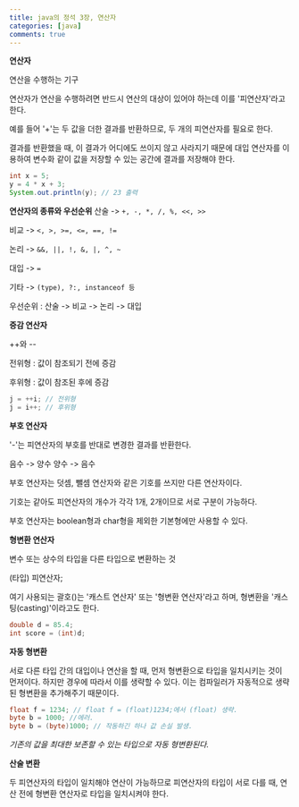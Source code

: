```yaml
---
title: java의 정석 3장, 연산자
categories: [java]
comments: true
---
```


**연산자**

연산을 수행하는 기구

연산자가 연산을 수행하려면 반드시 연산의 대상이 있어야 하는데 이를 '피연산자'라고 한다.

예를 들어 '+'는 두 값을 더한 결과를 반환하므로,
두 개의 피연산자를 필요로 한다.

결과를 반환했을 때, 이 결과가 어디에도 쓰이지 않고 사라지기 때문에
대입 연산자를 이용하여 변수화 같이 값을 저장할 수 있는 공간에 결과를 저장해야 한다.

```java
int x = 5;
y = 4 * x + 3;
System.out.println(y); // 23 출력
```






**연산자의 종류와 우선순위**
 산술 ->   `+, -, *, /, %, <<, >>`

 비교 ->   `<, >, >=, <=, ==, !=`

 논리 ->   `&&, ||, !, &, |, ^, ~`

 대입 ->   `=`

 기타 ->   `(type), ?:, instanceof 등`
 

 우선순위 : 산술 -> 비교 -> 논리 -> 대입


 



**증감 연산자**

++와 --

 전위형 : 값이 참조되기 전에 증감

 후위형 : 값이 참조된 후에 증감

 ```java
 j = ++i; // 전위형
 j = i++; // 후위형
 ```






**부호 연산자**

'-'는 피연산자의 부호를 반대로 변경한 결과를 반환한다.

음수 -> 양수
양수 -> 음수

부호 연산자는 덧셈, 뺄셈 연산자와 같은 기호를 쓰지만 다른 연산자이다.

기호는 같아도 피연산자의 개수가 각각 1개, 2개이므로 서로 구분이 가능하다.

부호 연산자는 boolean형과 char형을 제외한 기본형에만 사용할 수 있다.






 **형변환 연산자**

변수 또는 상수의 타입을 다른 타입으로 변환하는 것

(타입) 피연산자;

여기 사용되는 괄호()는 '캐스트 연산자' 또는 '형변환 연산자'라고 하며, 형변환을 '캐스팅(casting)'이라고도 한다.

```java
double d = 85.4;
int score = (int)d;
```






**자동 형변환**

서로 다른 타입 간의 대입이나 연산을 할 때, 먼저 형변환으로 타입을 일치시키는 것이 먼저이다.
하지만 경우에 따라서 이를 생략할 수 있다.
이는 컴파일러가 자동적으로 생략된 형변환을 추가해주기 때문이다.

```java
float f = 1234; // float f = (float)1234;에서 (float) 생략.
byte b = 1000; //에러.
byte b = (byte)1000; // 작동하긴 하나 값 손실 발생.
```

*기존의 값을 최대한 보존할 수 있는 타입으로 자동 형변환된다.*






**산술 변환**

두 피연산자의 타입이 일치해야 연산이 가능하므로 피연산자의 타입이 서로 다를 때,
연산 전에 형변환 연산자로 타입을 일치시켜야 한다.